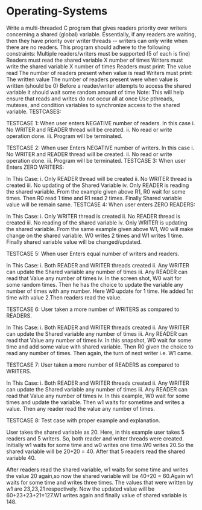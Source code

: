 # Operating-Systems
 Write a multi-threaded C program that gives readers priority over writers concerning a shared (global) variable. Essentially, if any readers are waiting, then they have priority over writer threads -- writers can only write when there are no readers. This program should adhere to the following constraints: 
    Multiple readers/writers must be supported (5 of each is fine) 
    Readers must read the shared variable X number of times 
    Writers must write the shared variable X number of times 
    Readers must print: 
        The value read 
        The number of readers present when value is read 
    Writers must print: 
        The written value 
        The number of readers present were when value is written (should be 0) 
    Before a reader/writer attempts to access the shared variable it should wait some random amount of time 
        Note: This will help ensure that reads and writes do not occur all at once 
    Use pthreads, mutexes, and condition variables to synchronize access to the shared variable.
TESTCASES:

TESTCASE 1:
When user enters NEGATIVE number of readers.
In this case
i. No WRITER and READER thread will be created.
ii. No read or write operation done.
iii. Program will be terminated.

TESTCASE 2:
  When user Enters NEGATIVE number of writers. 
In this case
i. No WRITER and READER thread will be created.
ii. No read or write operation done.
iii. Program will be terminated.
TESTCASE 3:
When user Enters  ZERO WRITERS:
 
In This Case:
i. Only READER thread will be created
ii. No WRITER thread is created
iii. No updating of the Shared Variable
iv. Only READER is reading the shared variable. From the example given above R1, R0 wait for some times. Then R0 read 1 time and R1 read 2 times. Finally Shared variable value will be remain same.
TESTCASE 4: 
When user enters ZERO READERS: 

In This Case:
i. Only WRITER thread is created
ii. No READER thread is created
iii. No reading of the shared variable
iv. Only WRITER is updating the shared variable. From the same example given above W1, W0 will make change on the shared variable. W0 writes 2 times and W1 writes 1 time. Finally shared variable value will be changed/updated.



TESTCASE 5: 
When user Enters equal number of writers and readers.  

In This Case:
i. Both READER and WRITER threads created
ii. Any WRITER can update the Shared variable any number of times
iii. Any READER can read that Value any number of times
iv. In the screen shot, W0 wait for some random times. Then he has the choice to update the variable any number of times with any number. Here W0 update for 1 time. He added 1st time with value 2.Then readers read the value. 









TESTCASE 6:
User taken a more number of WRITERS as compared to READERS.
 
In This Case:
i. Both READER and WRITER threads created
ii. Any WRITER can update the Shared variable any number of times
iii. Any READER can read that Value any number of times
iv. In this snapshot, W0 wait for some time and add some value with shared variable. Then R0 given the choice to read any number of times. Then again, the turn of next writer i.e. W1 came.










TESTCASE 7:
User taken a more number of READERS as compared to WRITERS.
 
In This Case:
i. Both READER and WRITER threads created
ii. Any WRITER can update the Shared variable any number of times
iii. Any READER can read that Value any number of times
iv. In this example, W0 wait for some times and update the variable. Then w1 waits for sometime and writes a value. Then any reader read the value any number of times.






TESTCASE 8:
Test case with proper example and explanation.

 
User takes the shared variable as 20.
Here, in this example user takes 5 readers and 5 writers.
So, both  reader and writer threads were created.
Initially w1 waits for some time and w0 writes one time.W0 writes 20.So the shared variable will be 20+20 = 40.
After that 5 readers read the shared variable 40.

 
After readers read the shared variable, w1 waits for some time and writes the value 20 again,so now the shared variable will be 40+20 = 60.Again w1 waits for some time and writes three times. The values that were written by w1 are 23,23,21 respectively. Now the updated value will be 60+23+23+21=127.W1 writes again and finally value of shared variable is 148.

